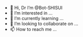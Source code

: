 - 👋 Hi, Dr I’m @Bot-SHISUI
- 👀 I’m interested in ...
- 🌱 I’m currently learning ...
- 💞️ I’m looking to collaborate on ...
- 📫 How to reach me ...

<!---
Bot-SHISUI/Bot-SHISUI is a ✨ special ✨ repository because its `README.md` (this file) appears on your GitHub profile.
You can click the Preview link to take a look at your changes.
--->
